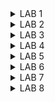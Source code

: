 <details>
<summary> LAB 1 </summary>
<br>
1) Compile a C program of sum from 1 to n natural numbers using gcc compiler.

Step 1: Create a C file named sum1ton.c using leafpad editor.

Step 2: write a C program for sum from 1 to n natural numbers and save it,here n is taken as 50 for refernce.

Step 3 : Use gcc compiler to compile the program & run it using ./a.out to observe the output.



![Screenshot from 2024-07-29 15-55-14](https://github.com/user-attachments/assets/e9f02238-8f67-4404-9439-6dee57d8dd8d)

2) Compile the same program using riscv compiler.

Step 1: Open the code & run it using -O1.





![Screenshot from 2024-07-29 15-57-26](https://github.com/user-attachments/assets/43088f0d-8e73-44f4-804e-cc1fce029871)

Step 2: Check for number of instructions in main function. 





![Screenshot from 2024-07-29 15-58-56](https://github.com/user-attachments/assets/8a0f37cf-a5f8-4ed5-b92b-79bd26a462a6)

we will calculate the number of instructions by subtracting the address of first instruction of main section from address of the first instruction of the next section and divide the result by 4 since each instruction requires 4 memory locations.

No. of instructions = (101bc - 10184)/4 = 56/4 = 14 instructions

Step 3: Now compile using -Ofast: 



![Screenshot from 2024-07-29 16-00-02](https://github.com/user-attachments/assets/9ff0b1f4-c069-4f49-8f50-4c2e24787675)

No. of instructions = (100dc - 100b0)/4 = 44/4 = 11 instructions
</details>
<details>
<summary> LAB 2 </summary>
<br>
1) Verify the instructions in riscv compiler for sum1ton.c code

Step 1: Verify the output of the C program first using gcc compiler and then using spike simulator for riscv. Output must be same in both cases.



![Screenshot from 2024-07-29 16-02-01](https://github.com/user-attachments/assets/06f58533-db44-489e-83e1-b8c714b1239f)

Step 2: Open the spike debugger and run the program counter until the first address of the main function.




![Screenshot from 2024-07-29 16-02-46](https://github.com/user-attachments/assets/7834c3e5-5209-4c80-9cac-2df001322aba)

Step 3: Read the initial contents of the register a0 and then press enter to run the instruction.

Step 4: Verify that the instruction is executed properly.

Step 5: Now read the initial contents of sp register & run the next instruction.


![Screenshot from 2024-07-29 16-03-36](https://github.com/user-attachments/assets/1b817b39-cf70-4ad6-bea8-4cd8b4048ad0)

Step 6: Using calculator ensure that the difference between initial and final contents of the sp register should be as per the intruction set.


![Screenshot from 2024-07-29 16-04-19](https://github.com/user-attachments/assets/234d4c04-54ea-4753-992c-ba4cc6be670f)

</details>

<details>
<summary> LAB 3 </summary>
<br>
1) RISC-V Instruction type of Given Instructions


| Instruction     | Type | 32-bit Instruction        | Hexadecimal    |
|-----------------|------|---------------------------|----------------|
| ADD r5, r6, r7  | R    | 0000000 00111 00110 000 00101 0110011 | 0x00B30333  |
| SUB r7, r5, r6  | R    | 0100000 00110 00101 000 00111 0110011 | 0x40A282B3  |
| AND r6, r5, r7  | R    | 0000000 00111 00101 111 00110 0110011 | 0x00F2F2B3  |
| OR r8, r6, r5   | R    | 0000000 00101 00110 110 01000 0110011 | 0x00B301B3  |
| XOR r8, r5, r4  | R    | 0000000 00100 00101 100 01000 0110011 | 0x00A281B3  |
| SLT r10, r2, r4 | R    | 0000000 00100 00010 010 01010 0110011 | 0x004102A3  |
| ADDI r12, r3, 5 | I    | 000000000101 00011 000 01100 0010011  | 0x00518313  |
| SW r3, r1, 4    | S    | 0000000 00011 00001 010 00001 0100011 | 0x00312023  |
| SRL r16, r11, r2| R    | 0000000 00010 01011 101 10000 0110011 | 0x0025C833  |
| BNE r0, r1, 20  | B    | 0000000 00001 00000 001 0000 1100011  | 0x00100263  |
| BEQ r0, r0, 15  | B    | 0000000 00000 00000 000 0000 1100011  | 0x00000063  |
| LW r13, r11, 2  | I    | 000000000010 01011 010 01101 0000011  | 0x0025A293  |
| SLL r15, r11, r2| R    | 0000000 00010 01011 001 01111 0110011 | 0x0025A933  |



2) 32 Bit Pattern and Hardcoded Instructions


| Operation           | Standard RISC-V ISA | Standard RISC-V ISA (Binary)               | Hardcoded ISA     | Hardcoded ISA (Binary)                  |
|---------------------|---------------------|--------------------------------------------|-------------------|-----------------------------------------|
| ADD R6, R2, R1      | 32'h00110333        | 000000000001 00010 000 00110 0110011       | 32'h02208300      | 000000100010 00000 100 00000 01100000  |
| SUB R7, R1, R2      | 32'h402083b3        | 010000000010 00000 000 00111 0110011       | 32'h02209380      | 000000100010 01000 100 10000 01100000  |
| AND R8, R1, R3      | 32'h0030f433        | 000000000011 00000 111 01000 0110011       | 32'h0230a400      | 000000100011 01000 101 00100 01100000  |
| OR R9, R2, R5       | 32'h005164b3        | 000000000101 00010 110 01001 0110011       | 32'h02513480      | 000000100101 00010 110 10100 01100000  |
| XOR R10, R1, R4     | 32'h0040c533        | 000000000100 00000 100 01010 0110011       | 32'h0240c500      | 000000100100 00000 100 11000 01100000  |
| SLT R1, R2, R4      | 32'h0045a0b3        | 000000000100 00010 010 00001 0110011       | 32'h02415580      | 000000100100 00010 101 01010 01100000  |
| ADDI R12, R4, 5     | 32'h004120b3        | 000000000101 00010 010 01100 0010011       | 32'h00520600      | 000000100100 00010 010 00010 01100000  |
| BEQ R0, R0, 15      | 32'h00000f63        | 000000000000 00000 000 00000 1100011       | 32'h00f00002      | 000000000000 00000 000 00000 11000000  |
| SW R3, R1, 2        | 32'h0030a123        | 000000000011 00000 010 00001 0100011       | 32'h00209181      | 000000100010 00000 010 00001 01100000  |
| LW R13, R1, 2       | 32'h0020a683        | 000000000010 00000 010 01101 0000011       | 32'h00208681      | 000000100010 00000 010 01100 01100000  |
| SRL R16, R14, R2    | 32'h0030a123        | 000000000011 00000 010 00001 0100011       | 32'h00271803      | 000000100010 00000 011 00110 01100000  |
| SLL R15, R1, R2     | 32'h002097b3        | 000000000010 00000 111 01111 0110011       | 32'h00208783      | 000000100010 00000 111 01111 01100000  |



Task 2
Instruction 1: ADD R6, R2, R1


![ADDR6](https://github.com/user-attachments/assets/9523b401-5a26-4277-92f4-c0dfd0c76d5c)



Instruction 2: SUB R7, R1, R2




![subr7](https://github.com/user-attachments/assets/5281c4c1-016a-4eb9-8e1b-20754b717716)



Instruction 3: AND R8, R1, R3






![andr6](https://github.com/user-attachments/assets/9aab96ba-9846-43df-8388-4fd22c2462db)



Instruction 4: OR R9, R2, R5




![ORR8](https://github.com/user-attachments/assets/798acce4-fedc-4fb7-bab5-ff0c7c1839bb)




Instruction 5: XOR R10, R1, R4




![XORR8](https://github.com/user-attachments/assets/8362e3bc-2fbb-48e2-97e2-c6b94fbd1cb5)




Instruction 6: SLT R1, R2, R4





![SLTR8](https://github.com/user-attachments/assets/93ce019f-1e7c-49b6-a093-b14bd9f850b2)


Instruction 7: ADDI R12, R4, 5




![ADDIR12](https://github.com/user-attachments/assets/e8663a74-9148-4372-ad5e-15e730d87b90)



Instruction 8: BEQ R0, R0, 15





![BEQR0](https://github.com/user-attachments/assets/eefb842b-c00c-4227-9bd3-196c350cb496)

</details>

<details>
<summary> LAB 4 </summary>
<br>
Task: Compile a C application with GCC and RISC-V GCC


Application : Sequence Detector
Sequence detectors are essential components in digital systems and have a wide range of applications. They are used to detect and identify specific patterns or sequences in binary data streams. 


Step 1: C Program
```c
#include <stdio.h>
#include <stdlib.h>
#include <string.h>

// Function to detect a sequence in a bit stream
void detectSequence(const char *stream, const char *sequence) {
    int streamLength = strlen(stream);
    int sequenceLength = strlen(sequence);
    
    // Iterate through the bit stream
    for (int i = 0; i <= streamLength - sequenceLength; i++) {
        // Check if the current substring matches the sequence
        if (strncmp(&stream[i], sequence, sequenceLength) == 0) {
            printf("Sequence '%s' detected at position %d.\n", sequence, i);
        }
    }
}

int main() {
    char stream[1024];
    char sequence[1024];
    
    // Read the bit stream
    printf("Enter the bit stream: ");
    scanf("%s", stream);

    // Read the sequence to detect
    printf("Enter the sequence to detect: ");
    scanf("%s", sequence);

    // Ensure the input strings are valid
    if (strspn(stream, "01") != strlen(stream) || strspn(sequence, "01") != strlen(sequence)) {
        printf("Error: Bit stream and sequence must contain only '0' and '1'.\n");
        return 1;
    }

    // Detect the sequence in the bit stream
    detectSequence(stream, sequence);

    return 0;
}

 
```



Step 2: Compile the program using gcc compiler
![Screenshot from 2024-08-14 21-45-38](https://github.com/user-attachments/assets/96ec5c83-7f5f-4b8a-b646-08fa459d1e3b)


Step 3: Compile the program using risc-v compiler
![Screenshot from 2024-08-14 21-55-15](https://github.com/user-attachments/assets/d960d898-fe74-4106-a009-47f7f183a477)
Observation: Output matches for both gcc and risc-v compiler.

</details>

<details>
<summary> LAB 5 </summary>
<br>

## Objective
To perform the lab sessions of Day 3, 4 and 5 from RISC-V based MYTH Workshop.
To gradually Implement a risc-v processor, 9-bit output which shows the gradual addition of 1 to 9 using TL- Verilog.
    
## TL Verilog ## 
    
Transaction Level Verilog is a higher-level abstraction of Verilog that allows designers to write hardware descriptions with fewer lines of code. It's used to define hardware designs at a more abstract level than traditional Verilog, making the design and simulation process more efficient.

## Makerchip ##
The Makerchip platform is an online integrated development environment (IDE) designed for developing, simulating, and verifying digital hardware designs, particularly in the context of RISC-V processors and open-source hardware. Makerchip supports the emerging Transaction-Level Verilog standard. Transaction-Level Verilog, or TL-Verilog, represents a huge step forward, by eliminating the need for the legacy language features of Verilog and by introducing simpler syntax. At the same time, TL-Verilog adds powerful constructs for pipelines and transactions.

# [Combinational Circuit Implementation:](url)
1) NOT GATE/ Inverter
   Inverter Inverts the Input and gives Output
   Writing and implementing NOT Gate Combinational Circuit using TL Verilog we get the following output

   

![NOTGATE](https://github.com/user-attachments/assets/4b542d36-ba68-4ade-ac31-cc0bf3ba684c)

2) XNOR GATE



![XNOR](https://github.com/user-attachments/assets/2465a5a7-ca52-4c8a-a0cd-6f0716bcd068)

## MUX 2:1 




![mux1](https://github.com/user-attachments/assets/7440bfa0-e171-4831-a04f-e192d02b85f6)

# 2:1 MUX Using Vectors



![mux2](https://github.com/user-attachments/assets/5af2bea3-368a-4e85-bd52-3a5e08caef99)

# [Combinational Calculator](url)

The combinational calculator is implemented using a 4*1 MUX.The calculator is implemented to perform basic operations like addition, subtraction, multiplication & division.
TL code & waveform for the combinational calculator:



![calc](https://github.com/user-attachments/assets/daf53384-55f1-4bc6-a921-eb18e1ca6a78)

#  [Sequential Circuit in TL Verilog](url)
## Sequential Calculator

This gives us the following waveforms and block diagram:- 



![seqcalc](https://github.com/user-attachments/assets/6cf524f4-9b77-4f39-8ca4-743650e6ca13)

# [Pipelined Logic](url)
## The below output describes for pipelined validity in the screenshot attached below




![pipelinevalidity](https://github.com/user-attachments/assets/7d9346a4-b560-4a43-9d06-1339b9f4c726)

Validity is another feature in TL verilog which is asserted if a particular transactions in a pipeline is valid or true. A new scope, called “when” scope is introduced for this and it is denoted as ?$valid. This new scope has many advantages - easier design, cleaner debug, better error checking and automated clock gating. Validity provides :

    Better error checking
    Automated Clock gating


# 2 Cycle Calculator
The attached snapshot of the pipeline sequential calcuator is included. The first pipeline stage consists of the input followed by arithimetic operation in the second pipeline stage and finally the ouput is included 2 cycles ahead in the third pipeline stage.


![2cyclecounter](https://github.com/user-attachments/assets/4750e45e-806f-4653-b0cc-91752405e4ce)

# Total Distance Calculator
The output for the above code is as follows:- 





![totaldist](https://github.com/user-attachments/assets/cf9bbc27-dc13-45e8-9265-4e28f2b6a225)

# [NEXT LAB](url)

## Instruction Fetch

In the fetch stage, the CPU will fetch the next instruction to be executed from the instruction memory.
The address from where the instruction will be fetched is provided by the program counter(PC).
If the reset signal is high, then the program counter will be reset to value 0, otherwise when the program counter will increment by 4 since the address of each instruction is 32 bits wide. The PC value will be fed as an input to the instruction memory to fetch the instruction from that particular address location.
Below is the screenshot where we can observe the implementation of the Fetch logic in MakerChip platform.



![fetch](https://github.com/user-attachments/assets/e3f7ff17-bf84-4fe3-b170-4095b004344b)

## Instruction Decode

In decode stage, we try to get the various infomation about an instruction from the fetch stage instruction read output. The information what we try to decode is which instruction set it belongs to, what is the immediate value if it is present, the register values etc.

Below code shows the implementation of decode stage in the MakerChip platform, 



![decode](https://github.com/user-attachments/assets/32a1aa91-d487-45d7-89a7-0b3c17d340aa)

## Register Read and Write
Inputs:
    Read_Enable - Enable signal to perform read operation
    Read_Address1 - Address1 from where data has to be read
    Read_Address2 - Address2 from where data has to be read
    Write_Enable - Enable signal to perform write operation
    Write_Address - Address where data has to be written
    Write_Data - Data to be written at Write_Address
Outputs:
    Read_Data1 - Data from Read_Address1
    Read_Data2 - Data from Read_Address2




![regreadwrite](https://github.com/user-attachments/assets/bea02c63-c1c1-4dc3-88bc-f0adfb6aaa41)


## [Next LAB](url)

# Risc-V processor core using TL-Verilog

TL-Verilog (Transaction-Level Verilog) is an extension of traditional Verilog that focuses on improving the abstraction and productivity in hardware design, especially for complex digital systems. It was developed to address some of the limitations of traditional RTL (Register-Transfer Level) design by introducing higher-level constructs and simplifying the design process.



![riscvimg](https://github.com/user-attachments/assets/8f073bd4-46dd-4d45-a620-dfdb572423da)


\m4_TLV_version 1d: tl-x.org
\SV
   // Template code can be found in: https://github.com/stevehoover/RISC-V_MYTH_Workshop
   
   m4_include_lib(['https://raw.githubusercontent.com/BalaDhinesh/RISC-V_MYTH_Workshop/master/tlv_lib/risc-v_shell_lib.tlv'])

\SV
   m4_makerchip_module   // (Expanded in Nav-TLV pane.)
\TLV

   // /====================\
   // | Sum 1 to 9 Program |
   // \====================/
   //
   // Add 1,2,3,...,9 (in that order).
   //
   // Regs:
   //  r10 (a0): In: 0, Out: final sum
   //  r12 (a2): 10
   //  r13 (a3): 1..10
   //  r14 (a4): Sum
   // 
   // External to function:
   m4_asm(ADD, r10, r0, r0)             // Initialize r10 (a0) to 0.
   // Function:
   m4_asm(ADD, r14, r10, r0)            // Initialize sum register a4 with 0x0
   m4_asm(ADDI, r12, r10, 1010)         // Store count of 10 in register a2.
   m4_asm(ADD, r13, r10, r0)            // Initialize intermediate sum register a3 with 0
   // Loop:
   m4_asm(ADD, r14, r13, r14)           // Incremental addition
   m4_asm(ADDI, r13, r13, 1)            // Increment intermediate register by 1
   m4_asm(BLT, r13, r12, 1111111111000) // If a3 is less than a2, branch to label named <loop>
   m4_asm(ADD, r10, r14, r0)            // Store final result to register a0 so that it can be read by main program
   m4_asm(SW, r0, r10, 10000)           // Store r10 result in dmem
   m4_asm(LW, r17, r0, 10000)           // Load contents of dmem to r17
   m4_asm(JAL, r7, 00000000000000000000) // Done. Jump to itself (infinite loop). (Up to 20-bit signed immediate plus implicit 0 bit (unlike JALR) provides byte address; last immediate bit should also be 0)
   m4_define_hier(['M4_IMEM'], M4_NUM_INSTRS)

   |cpu
      @0
         $reset = *reset;
         $clk_har = *clk;
         
         //PC fetch - branch, jumps and loads introduce 2 cycle bubbles in this pipeline
         $pc[31:0] = >>1$reset ? '0 : (>>3$valid_taken_br ? >>3$br_tgt_pc :
                                       >>3$valid_load     ? >>3$inc_pc[31:0] :
                                       >>3$jal_valid      ? >>3$br_tgt_pc :
                                       >>3$jalr_valid     ? >>3$jalr_tgt_pc :
                                                     (>>1$inc_pc[31:0]));
         // Access instruction memory using PC
         $imem_rd_en = ~ $reset;
         $imem_rd_addr[M4_IMEM_INDEX_CNT-1:0] = $pc[M4_IMEM_INDEX_CNT+1:2];
         
         
      @1
         //Getting instruction from IMem
         $instr[31:0] = $imem_rd_data[31:0];
         
         //Increment PC
         $inc_pc[31:0] = $pc[31:0] + 32'h4;
         
         //Decoding I,R,S,U,B,J type of instructions based on opcode [6:0]
         //Only [6:2] is used here because this implementation is for RV64I which does not use [1:0]
         $is_i_instr = $instr[6:2] ==? 5'b0000x ||
                       $instr[6:2] ==? 5'b001x0 ||
                       $instr[6:2] == 5'b11001;
         
         $is_r_instr = $instr[6:2] == 5'b01011 ||
                       $instr[6:2] ==? 5'b011x0 ||
                       $instr[6:2] == 5'b10100;
         
         $is_s_instr = $instr[6:2] ==? 5'b0100x;
         
         $is_u_instr = $instr[6:2] ==? 5'b0x101;
         
         $is_b_instr = $instr[6:2] == 5'b11000;
         
         $is_j_instr = $instr[6:2] == 5'b11011;
         
         //Immediate value decode
         $imm[31:0] = $is_i_instr ? { {21{$instr[31]}} , $instr[30:20]} :
                      $is_s_instr ? { {21{$instr[31]}} , $instr[30:25] , $instr[11:8] , $instr[7]} :
                      $is_b_instr ? { {20{$instr[31]}} , $instr[7] , $instr[30:25] , $instr[11:8] , 1'b0} :
                      $is_u_instr ? { $instr[31] , $instr[30:12] , { 12{1'b0}} } :
                      $is_j_instr ? { {12{$instr[31]}} , $instr[19:12] , $instr[20] , $instr[30:21] , 1'b0} :
                      >>1$imm[31:0];
         
         //Generate valid signals for each instruction fields
         $rs1_or_funct3_valid    = $is_r_instr || $is_i_instr || $is_s_instr || $is_b_instr;
         $rs2_valid              = $is_r_instr || $is_s_instr || $is_b_instr;
         $rd_valid               = $is_r_instr || $is_i_instr || $is_u_instr || $is_j_instr;
         $funct7_valid           = $is_r_instr;
         
         //Decode other fields of instruction - source and destination registers, funct, opcode
         ?$rs1_or_funct3_valid
            $rs1[4:0]    = $instr[19:15];
            $funct3[2:0] = $instr[14:12];
         
         ?$rs2_valid
            $rs2[4:0]    = $instr[24:20];
         
         ?$rd_valid
            $rd[4:0]     = $instr[11:7];
         
         ?$funct7_valid
            $funct7[6:0] = $instr[31:25];
         
         $opcode[6:0] = $instr[6:0];
         
         //Decode instruction in subset of base instruction set based on RISC-V 32I
         $dec_bits[10:0] = {$funct7[5],$funct3,$opcode};
         
         //Branch instructions
         $is_beq   = $dec_bits ==? 11'bx_000_1100011;
         $is_bne   = $dec_bits ==? 11'bx_001_1100011;
         $is_blt   = $dec_bits ==? 11'bx_100_1100011;
         $is_bge   = $dec_bits ==? 11'bx_101_1100011;
         $is_bltu  = $dec_bits ==? 11'bx_110_1100011;
         $is_bgeu  = $dec_bits ==? 11'bx_111_1100011;
         
         //Jump instructions
         $is_auipc = $dec_bits ==? 11'bx_xxx_0010111;
         $is_jal   = $dec_bits ==? 11'bx_xxx_1101111;
         $is_jalr  = $dec_bits ==? 11'bx_000_1100111;
         
         //Arithmetic instructions
         $is_addi  = $dec_bits ==? 11'bx_000_0010011;
         $is_add   = $dec_bits ==  11'b0_000_0110011;
         $is_lui   = $dec_bits ==? 11'bx_xxx_0110111;
         $is_slti  = $dec_bits ==? 11'bx_010_0010011;
         $is_sltiu = $dec_bits ==? 11'bx_011_0010011;
         $is_xori  = $dec_bits ==? 11'bx_100_0010011;
         $is_ori   = $dec_bits ==? 11'bx_110_0010011;
         $is_andi  = $dec_bits ==? 11'bx_111_0010011;
         $is_slli  = $dec_bits ==? 11'b0_001_0010011;
         $is_srli  = $dec_bits ==? 11'b0_101_0010011;
         $is_srai  = $dec_bits ==? 11'b1_101_0010011;
         $is_sub   = $dec_bits ==? 11'b1_000_0110011;
         $is_sll   = $dec_bits ==? 11'b0_001_0110011;
         $is_slt   = $dec_bits ==? 11'b0_010_0110011;
         $is_sltu  = $dec_bits ==? 11'b0_011_0110011;
         $is_xor   = $dec_bits ==? 11'b0_100_0110011;
         $is_srl   = $dec_bits ==? 11'b0_101_0110011;
         $is_sra   = $dec_bits ==? 11'b1_101_0110011;
         $is_or    = $dec_bits ==? 11'b0_110_0110011;
         $is_and   = $dec_bits ==? 11'b0_111_0110011;
         
         //Store instructions
         $is_sb    = $dec_bits ==? 11'bx_000_0100011;
         $is_sh    = $dec_bits ==? 11'bx_001_0100011;
         $is_sw    = $dec_bits ==? 11'bx_010_0100011;
         
         //Load instructions - support only 4 byte load
         $is_load  = $dec_bits ==? 11'bx_xxx_0000011;
         
         $is_jump = $is_jal || $is_jalr;
         
      @2
         //Get Source register values from reg file
         $rf_rd_en1 = $rs1_or_funct3_valid;
         $rf_rd_en2 = $rs2_valid;
         
         $rf_rd_index1[4:0] = $rs1[4:0];
         $rf_rd_index2[4:0] = $rs2[4:0];
         
         //Register file bypass logic - data forwarding from ALU to resolve RAW dependence
         $src1_value[31:0] = $rs1_bypass ? >>1$result[31:0] : $rf_rd_data1[31:0];
         $src2_value[31:0] = $rs2_bypass ? >>1$result[31:0] : $rf_rd_data2[31:0];
         
         //Branch target PC computation for branches and JAL
         $br_tgt_pc[31:0] = $imm[31:0] + $pc[31:0];
         
         //RAW dependence check for ALU data forwarding
         //If previous instruction was writing to reg file, and current instruction is reading from same register
         $rs1_bypass = >>1$rf_wr_en && (>>1$rd == $rs1);
         $rs2_bypass = >>1$rf_wr_en && (>>1$rd == $rs2);
         
      @3
         //ALU
         $result[31:0] = $is_addi  ? $src1_value +  $imm :
                         $is_add   ? $src1_value +  $src2_value :
                         $is_andi  ? $src1_value &  $imm :
                         $is_ori   ? $src1_value |  $imm :
                         $is_xori  ? $src1_value ^  $imm :
                         $is_slli  ? $src1_value << $imm[5:0]:
                         $is_srli  ? $src1_value >> $imm[5:0]:
                         $is_and   ? $src1_value &  $src2_value:
                         $is_or    ? $src1_value |  $src2_value:
                         $is_xor   ? $src1_value ^  $src2_value:
                         $is_sub   ? $src1_value -  $src2_value:
                         $is_sll   ? $src1_value << $src2_value:
                         $is_srl   ? $src1_value >> $src2_value:
                         $is_sltu  ? $sltu_rslt[31:0]:
                         $is_sltiu ? $sltiu_rslt[31:0]:
                         $is_lui   ? {$imm[31:12], 12'b0}:
                         $is_auipc ? $pc + $imm:
                         $is_jal   ? $pc + 4:
                         $is_jalr  ? $pc + 4:
                         $is_srai  ? ({ {32{$src1_value[31]}} , $src1_value} >> $imm[4:0]) :
                         $is_slt   ? (($src1_value[31] == $src2_value[31]) ? $sltu_rslt : {31'b0, $src1_value[31]}):
                         $is_slti  ? (($src1_value[31] == $imm[31]) ? $sltiu_rslt : {31'b0, $src1_value[31]}) :
                         $is_sra   ? ({ {32{$src1_value[31]}}, $src1_value} >> $src2_value[4:0]) :
                         $is_load  ? $src1_value +  $imm :
                         $is_s_instr ? $src1_value + $imm :
                                    32'bx;
         
         $sltu_rslt[31:0]  = $src1_value <  $src2_value;
         $sltiu_rslt[31:0] = $src1_value <  $imm;
         
         //Jump instruction target PC computation
         $jalr_tgt_pc[31:0] = $imm[31:0] + $src1_value[31:0]; 
         
         //Branch resolution
         $taken_br = $is_beq ? ($src1_value == $src2_value) :
                     $is_bne ? ($src1_value != $src2_value) :
                     $is_blt ? (($src1_value < $src2_value) ^ ($src1_value[31] != $src2_value[31])) :
                     $is_bge ? (($src1_value >= $src2_value) ^ ($src1_value[31] != $src2_value[31])) :
                     $is_bltu ? ($src1_value < $src2_value) :
                     $is_bgeu ? ($src1_value >= $src2_value) :
                     1'b0;
         
         //Current instruction is valid if one of the previous 2 instructions were not (taken_branch or load or jump)
         $valid = ~(>>1$valid_taken_br || >>2$valid_taken_br || >>1$is_load || >>2$is_load || >>2$jump_valid || >>1$jump_valid);
         
         //Current instruction is valid & is a taken branch
         $valid_taken_br = $valid && $taken_br;
         
         //Current instruction is valid & is a load
         $valid_load = $valid && $is_load;
         
         //Current instruction is valid & is jump
         $jump_valid = $valid && $is_jump;
         $jal_valid  = $valid && $is_jal;
         $jalr_valid = $valid && $is_jalr;
         
         //Destination register update - ALU result or load result depending on instruction
         $rf_wr_en = (($rd != '0) && $rd_valid && $valid) || >>2$valid_load;
         $rf_wr_index[4:0] = $valid ? $rd[4:0] : >>2$rd[4:0];
         $rf_wr_data[31:0] = $valid ? $result[31:0] : >>2$ld_data[31:0];
         
      @4
         //Data memory access for load, store
         $dmem_addr[3:0]     =  $result[5:2];
         $dmem_wr_en         =  $valid && $is_s_instr;
         $dmem_wr_data[31:0] =  $src2_value[31:0];
         $dmem_rd_en         =  $valid_load;
         
      
         //Write back data read from load instruction to register
         $ld_data[31:0]      =  $dmem_rd_data[31:0];
         
      
      

      // Note: Because of the magic we are using for visualisation, if visualisation is enabled below,
      //       be sure to avoid having unassigned signals (which you might be using for random inputs)
      //       other than those specifically expected in the labs. You'll get strange errors for these.

   
   // Assert these to end simulation (before Makerchip cycle limit).
   //Checks if sum of numbers from 1 to 9 is obtained in reg[17] and runs 10 cycles extra after this is met
   *passed = |cpu/xreg[17]>>10$value == (1+2+3+4+5+6+7+8+9);
   //Run for 200 cycles without any checks
   //*passed = *cyc_cnt > 200;
   *failed = 1'b0;
   
   // Macro instantiations for:
   //  o instruction memory
   //  o register file
   //  o data memory
   //  o CPU visualization
   |cpu
      m4+imem(@1)    // Args: (read stage)
      m4+rf(@2, @3)  // Args: (read stage, write stage) - if equal, no register bypass is required
      m4+dmem(@4)    // Args: (read/write stage)
   
   m4+cpu_viz(@4)    // For visualisation, argument should be at least equal to the last stage of CPU logic
                       // @4 would work for all labs
\SV
   endmodule


# Simulation Passed




![Screenshot from 2024-08-21 17-07-47](https://github.com/user-attachments/assets/93420c40-0bab-4a50-a11d-144b39adb4fc)

# Diagram




![Screenshot from 2024-08-21 17-05-03](https://github.com/user-attachments/assets/697de0ec-142d-4605-9e1a-8992c81a8908)


# Waveform




![Screenshot from 2024-08-21 17-07-28](https://github.com/user-attachments/assets/d73b5f30-e41c-488b-9f56-5b2f5834bafa)

# Viz



![Screenshot from 2024-08-21 17-05-45](https://github.com/user-attachments/assets/33306cb3-24d0-417e-ad89-546e7589ebe7)

# The waveform for the /xreg[14] where the sum of this program is store:




![image](https://github.com/user-attachments/assets/358d9017-ae35-4147-a47f-cb77b8cedb29)


Use Cases:
Processor Design, TL-Verilog is particularly useful in designing complex processors, where pipelining and transaction-level abstraction can significantly reduce development time. Digital Signal Processing (DSP): It can also be used in DSP applications where performance and efficiency are crucial. System-on-Chip (SoC) Design: TL-Verilog's ability to handle complex and large-scale designs makes it suitable for SoC design.
</details>



<details>
<summary> LAB 6 </summary>
<br>


## To convert the TLV to verilog using Sandpiper and then use GTKWave pre-synthesis simulation to verify the design.

# Aim

To compare the pre-synthesis simulation outputs of a RISC-V processor using the Icarus Verilog, GTKWave, and Makerchip tools.

# Step-by-Step Procedure:

**Step 1**: Install the Required Packages:

Run the following command to install the necessary packages:

~~~
sudo apt install make python python3 python3-pip git iverilog gtkwave
sudo apt-get install python3-venv
pip3 install pyyaml click sandpiper-saas
python3 -m venv .venv
source ~/.venv/bin/activate
sudo apt install make python python3 python3-pip git iverilog gtkwave docker.io
sudo chmod 666 /var/run/docker.sock
~~~

**Step 2**: Now clone the given repository in the home directory :

~~~
cd ~
git clone https://github.com/manili/VSDBabySoC.git
~~~



![WhatsApp Image 2024-08-26 at 18 31 47](https://github.com/user-attachments/assets/6349da74-1ccd-4141-934e-b195acb598cc)

**Step 3**: Replace the .tlv file in the VSDBabySoC/src/module folder with our RISC-V .tlv file which we want to convert into verilog.

**Step 4**: Change the working directory to VSDBabySoC.

~~~
cd VSDBabySoC
~~~

**Step 5**: Translate TL-Verilog to Verilog:

Use the Sandpiper-SaaS compiler to convert the TL-Verilog description of the RISC-V processor into Verilog:

~~~
sandpiper-saas -i ./src/module/*.tlv -o rvmyth.v --bestsv --noline -p verilog --outdir ./src/module/
~~~

This command will generate a Verilog file named rvmyth.v in the specified output directory.




![WhatsApp Image 2024-08-26 at 18 31 47(1)](https://github.com/user-attachments/assets/a5484221-29f9-40a4-a1b1-38aabc4e8699)

**Step 6**: Create the Pre-Synthesis Simulation File:

Run the following command to create the pre_synth_sim.vcd file required for simulation:
~~~
make pre_synth_sim
~~~




![WhatsApp Image 2024-08-26 at 18 31 47(2)](https://github.com/user-attachments/assets/2006cfcf-17aa-4188-be1d-c6dc7be86f73)



This step prepares the simulation environment and generates the necessary .vcd file for visualization.

**Step 7**: Compile and Simulate the RISC-V Design:

Compile and run the simulation using Icarus Verilog with the following command:

~~~
iverilog -o output/pre_synth_sim.out -DPRE_SYNTH_SIM src/module/testbench.v -I src/include -I src/module
~~~

**Step 8**: The result of the simulation (i.e. pre_synth_sim.vcd) will be stored in the output/pre_synth_sim directory. Therefore change the working directory to output.

~~~
cd output
./pre_synth_sim.out
~~~



![WhatsApp Image 2024-08-26 at 18 31 47(3)](https://github.com/user-attachments/assets/328b9b19-ef32-416e-a224-a9a516d4549a)

**Step 9**: Open the .vcd File in GTKWave:

Use GTKWave to view the waveform of the simulation results:

~~~
gtkwave pre_synth_sim.vcd
~~~
GTKWave will launch, displaying the waveform generated from the pre-synthesis simulation, allowing you to analyze the processor's behavior.


![WhatsApp Image 2024-08-26 at 18 31 48](https://github.com/user-attachments/assets/8b1a33d0-0722-40fe-82f2-d8c940885492)

## GTKWave Output Waveform



![WhatsApp Image 2024-08-26 at 18 31 31](https://github.com/user-attachments/assets/9d0944a5-5e51-4cd5-b4df-d8426eccd3c7)

## Comparison of Output Waveforms

![image](https://github.com/user-attachments/assets/b656bd3d-fc82-4d50-9f19-46dddff21262)

## Conclusion

The waveform outputs from GTKWave and Makerchip matched perfectly, validating the RISC-V processor design's accuracy and consistency. This alignment confirms that the design of RISC-V core processor is robust.
</details>
<details>
<summary> LAB 7 </summary>

## Integration of Peripherals for Converting Digital Output to Analog Output using DAC and PLL

**Aim: Analyzing RISC-V Pre-Synthesis Analog Simulation outputs using Iverilog GTKwave**

Install Yosys

Yosys is a framework for RTL synthesis. Follow these steps to install it:

    Clone the Yosys Repository

    git clone https://github.com/YosysHQ/yosys.git
    cd yosys

Ensure make is Installed

sudo apt install make

Install Required Dependencies

sudo apt-get install build-essential clang bison flex \
    libreadline-dev gawk tcl-dev libffi-dev git \
    graphviz xdot pkg-config python3 libboost-system-dev \
    libboost-python-dev libboost-filesystem-dev zlib1g-dev

Compile Yosys

make config-gcc
make
sudo make install

Verify Yosys Installation

yosys








![Screenshot from 2024-09-02 15-04-52](https://github.com/user-attachments/assets/8ab69eb1-eca9-497a-a9e9-d50140a32fd9)
















Install IVerilog

IVerilog is a Verilog simulation and synthesis tool. Follow these steps to install it:

    Install IVerilog

    sudo apt-get install iverilog

Verify IVerilog Installation

iverilog -v



![Screenshot from 2024-09-02 15-02-46](https://github.com/user-attachments/assets/506fb726-cc2c-4201-ab61-68c5a711f474)







Install GTKWave

GTKWave is a waveform viewer used for debugging digital circuits. Follow these steps to install it:

    Update and Install GTKWave

    sudo apt update
    sudo apt install gtkwave

Verify GTKWave Installation

gtkwave



![Screenshot from 2024-09-02 15-01-13](https://github.com/user-attachments/assets/8aca125f-2105-4122-bfdc-ff683749b794)




-)Phase-Locked Loop (PLL)
The crystal oscillator on the board generates a clock with a frequency range of 12 to 20 MHz. Since the processor operates at a frequency near 100 MHz, an IP or peripheral is required to boost this low-frequency clock to a higher frequency. The PLL fulfills this role by taking the crystal oscillator clock as input and providing a high-frequency clock output to our RISC-V core. This clock is named `CPU_clk_har_a0`.

A Phase-Locked Loop (PLL) is an electronic circuit that synchronizes an output signal's phase and frequency with a reference signal. It typically consists of three main components:

    Phase Detector: Compares the phase of the reference signal with the output signal and generates an error signal based on the difference.

    Loop Filter: Processes the error signal to smooth it out, reducing noise and improving stability.

    Voltage-Controlled Oscillator (VCO): Adjusts its output frequency based on the filtered error signal to minimize the phase difference.

The PLL is widely used in applications such as clock generation, frequency synthesis, and data recovery in communication systems.


-)Digital to Analog Converter (DAC)
While the processor operates with digital inputs, signals are transmitted and received in analog form. To convert the digital signals from our RISC-V core into analog signals, we utilize the DAC IP.



A Digital-to-Analog Converter (DAC) is an electronic device that converts digital signals (typically binary) into analog signals (such as voltage or current).

This conversion is crucial in systems where digital data needs to be interpreted by analog devices or for output to be perceived by humans, like in audio and video equipment.

DACs are commonly used in applications like audio playback, video display, and signal processing.

# Commands to Run the `rvmyth.v` File

```bash
iverilog -o ./pre_synth_sim.out -DPRE_SYNTH_SIM src/module/testbench.v -I src/include -I src/module/
```

```bash
./pre_synth_sim.out
```

```bash
gtkwave pre_synth_sim.vcd
```
## Execution Process
The above process was executed as follows:


![sub1](https://github.com/user-attachments/assets/f1018f80-e161-48f9-ae16-020d5431683c)

## Output
The output generated is shown below:



![sub](https://github.com/user-attachments/assets/4a791490-6041-4eca-bea5-90e798113124)



CLK is the output clk signal from the PLL module.

clk_har is the clock used by the RISC-V CPU for the operations.

reset is the reset signal for the RISC-V CPU.

REF is the input clk reference signal to the PLL module.

OUT is the DAC output signal.

The **ZOOMED** OUT image of the waveform is shown below:

![Screenshot from 2024-09-04 18-17-29](https://github.com/user-attachments/assets/78c4fd29-4f9c-4007-84c9-df5813892847)






</details>

<details>
<summary> LAB 8 </summary>
<br>

# **RTL design using Verilog with SKY130 Technology**

<details>
<summary> Day1 </summary>
<br>
	
## Day 1: Introduction to Verilog RTL Design and Synthesis

In digital circuit design, register-transfer level (RTL) is an abstraction that models a synchronous digital circuit by describing how data flows between hardware registers and how logic operations are applied to these signals. This RTL abstraction is used in HDL (Hardware Description Language) to create high-level models of a circuit, which can then be used to derive lower-level representations and, eventually, the actual hardware layout.

**Simulator:** A tool used to verify the design. In this workshop, we utilize the iverilog tool. Simulation involves generating models that replicate the behavior of the intended device (simulation models) and creating test models to validate the device (test benches). RTL Design: Consists of one or more Verilog files that implement the required design specifications and functionality for the circuit.

Test Bench: The configuration used to provide stimulus (test vectors) to the design in order to verify its functionality.
HOW SIMULATOR WORKS

Simulator looks for changes on input signals and based on that output is evaluated.



![Screenshot from 2024-10-20 13-36-14](https://github.com/user-attachments/assets/89bf52ea-60a3-4bc7-ac9b-891d3240d90a)

SIMULATION FLOW
Simulator continuously checks for changes in the input. If there is an input change, the output is evaluated; else the simulator will never evaluate the output.
![image](https://github.com/user-attachments/assets/0ab0df32-613b-4754-9fff-046a6aead12b)

# ENVIRONMENT SETUP
```
mkdir VLSI 
cd VLSI
git clone https://github.com/kunalg123/vsdflow.git
git clone https://github.com/kunalg123/sky130RTLDesignAndSynthesisWorkshop.git

```


![DAY1L1](https://github.com/user-attachments/assets/e200cabf-4d01-46ed-bd0a-0b38fd017f12)

Command to view the folder structure of the lab, and list the contents of the directory:

```
cd sky130RTLDesignAndSynthesisWorkshop
```


![DAY1L1a](https://github.com/user-attachments/assets/ce61d0ab-c247-4968-a99f-5cba8417d509)

There are a number of verilog designs and testbench files for simulation. Run the following commands to simulate the verilog code 'good_mux.v'. The first line will compile and check for syntax errors in both the design and testbench. An executable file 'a.out' is generated on successful compilation. On executing a.out, a vcd file is generated that captures changes in the input and output values. GTKWave is used to view the waveforms

```
iverilog good_mux.v tb_good_mux.v
./a.out
gtkwave tb_good_mux.vcd
```



![DAY1L2A](https://github.com/user-attachments/assets/97b0f252-c867-4cfe-88d7-dbd5e8702eff)

We can view the waveform of a simple 2:1 mux which selects the input based on the select line 

![Day1L2](https://github.com/user-attachments/assets/b2fde258-4fac-44e9-83fc-b4ad2e526d8f)

Access Module Files

To view the contents of the file run the following command

```
$ vim tb_good_mux.v -o good_mux.v
```



![DAY1L3](https://github.com/user-attachments/assets/4862b636-b2c4-44fe-b6dc-43ae741576d2)


Yosys

Synthesizer is a tool for converting the RTL to Netlist and here we are using the Yosys as the Synthesizer.

A synthesizer plays a key role in digital design by transforming RTL (Register Transfer Level) code into a gate-level netlist. This netlist provides a detailed description of the circuit, outlining the logical gates and their interconnections, and serves as the foundation for later stages like place and route. In this design flow, the synthesizer being used is Yosys, an open-source tool for Verilog HDL synthesis. Yosys applies several optimization techniques to generate an efficient gate-level implementation from the RTL code.
Block Diagram of Yosys setup :

![image](https://github.com/user-attachments/assets/d37c0e04-9513-4d06-8dfd-cbf3cff9e1dd)

Block Diagram of Systhesis Verification :
![image](https://github.com/user-attachments/assets/9512a77a-d63c-40de-a797-3d9e0f97a8be)

Logic Systhesis

RTL Design: The design is described using a behavioral representation in Hardware Description Language (HDL) based on the required specifications.

Synthesis: The RTL (Register Transfer Level) code is translated into a gate-level representation. This process converts the design into gates and interconnections, resulting in a file known as the netlist.
![image](https://github.com/user-attachments/assets/23109d24-c4e8-437f-9475-eb8e662b8f4f)

Liberty(.lib): Its a collection of logical modules. It includes basic logic gates like And, Or, Not, etc... and it contains different variants of the same gate ike 2input, 3input, 4input, slow, fast, medium gates etc. Fast cells are used if only high performance is needed. Slower cells is used to address hold time issues. IThe selection of faster cells in digital circuit design can increase area and power consumption while potentially leading to hold time violations. Conversely, excessive use of slower cells can result in suboptimal performance. The optimal cell selection for synthesis is guided by constraints that balance area, power, and timing requirements.


This will invoke/start the yosys

```
yosys
```



![day1l3a](https://github.com/user-attachments/assets/c939df26-3b52-4530-b28c-b1808d3c31ec)

Load the sky130 standard library.
```
read_liberty -lib ../lib/sky130_fd_sc_hd__tt_025C_1v80.lib      
```
Read the design files
```
read_verilog good_mux.v        
```
Synthesize the top level module
```
synth -top good_mux     
```



![day1l3b](https://github.com/user-attachments/assets/57ee5026-6357-486e-bb8c-32a2f2d591ee)

Map to the standard library
```
abc -liberty ../lib/sky130_fd_sc_hd__tt_025C_1v80.lib
```


![day1l3c](https://github.com/user-attachments/assets/3befd597-be42-47e7-ac76-47ace5864323)


![day1l3d](https://github.com/user-attachments/assets/faefd963-cf46-459f-9a92-476b805b090c)

In order to see graphical version of the logic it has realized type :
```
show
```


![day1l3e](https://github.com/user-attachments/assets/32b98648-3ab3-457d-bd56-d2ede27bba7f)

Now, To write the result netlist to a file use the write_veriog command. This will output the netlist to a file in the current directory.
```
write_verilog -noattr good_mux_netlist.v
!gvim good_mux_netlist.v
```



![day1l3ff](https://github.com/user-attachments/assets/432335a1-d909-4fcf-b991-c3db843bb2f7)

</details>

<details>
<summary> Day 2 </summary>
<br>



## **DAY 2 Timing libs, hierarchical vs flat synthesis and efficient flop coding styles**

navigate to the verilog_files directory then type these below commands
Command to open the libary file
```
$ vim ../lib/sky130_fd_sc_hd__tt_025C_1v80.lib
```
To shut off the background colors/ syntax off:
: syn off
To enable the line numbers
: se nu

![image](https://github.com/user-attachments/assets/b748ddb8-caff-4127-82a6-432fa7f7b090)

The liberty(.lib) files store PVT parameters (Process, Voltage, Temperature). Variations in these parameters can significantly affect circuit performance. Manufacturing variations, voltage fluctuations, and temperature changes all contribute to this impact.
The timing data of standard cells is provided in the liberty format. Every .lib file will provide timing, power, noise, area information for a single corner ie process,voltage, temperature etc.

    Library
    general information common to all cells in the library.
    Cell
    specific information about each standard cell.
    Pin
    Timing, power, capacitance, leakage functionality etc characteristics for each pin in each cell. 

We can also find different versions of the same cell. For example, consider the 2- INPUT AND gate


![day2l1](https://github.com/user-attachments/assets/bde4ef8f-8ed9-48bd-9856-b500b9befb6f)

# Hierarchial synthesis vs Flat synthesis

Hierarchial synthesis
Steps :

Invoke yosys
```
yosys
```
Read the library
```
read_liberty -lib ../lib/sky130_fd_sc_hd__tt_025C_1v80.lib
```
Read the design verilog files
```
read_verilog multiple_modules.v
```
![image](https://github.com/user-attachments/assets/c0fc026c-da32-4876-b43d-4f269f1b24f0)

Synthesize the Design
```
synth -top multiple_modules
```
"When running synth -top multiple_modules in Yosys, a hierarchical synthesis is performed, meaning that the hierarchy between modules is preserved.

![image](https://github.com/user-attachments/assets/15bb4a77-ff15-441e-9f6c-7e70c0a22435)

Multiple Modules: - 2 SubModules

Now Generate the Netlist
```
abc -liberty ../lib/sky130_fd_sc_hd__tt_025C_1v80.lib
```
Now let's Create a Graphical Representation of Logic for Multiple Modules
```
show multiple_modules
```

![image](https://github.com/user-attachments/assets/cc56de63-cd75-494e-ac9d-37c5aeab9542)

Writing the netlist and then viewing
```
write_verilog -noattr multiple_modules_hier.v
!vim multiple_modules_hier.v
```

![image](https://github.com/user-attachments/assets/7d81cdfe-3f69-4baa-b7fb-0429cb699b44)

is the required NETlist file.

**Flat synthesis**

Merges all hierarchical modules in the design into a single module to create a flat netlist
```
flatten
```
Writing the netlist and then viewing
```
write_verilog -noattr multiple_modules_hier.v
!vim multiple_modules_hier.v
```


![image](https://github.com/user-attachments/assets/f8171667-c105-43b6-93e3-9d632a8206d0)

Now let's Create a Graphical Representation of Logic for Multiple Modules
Just execute show command in yosys after that

```
show 
```

![image](https://github.com/user-attachments/assets/cd49d85c-97b2-4f87-9772-928a791ccb07)

## Various D Flops coding styles, Simulation using Iverilog and GTKWave followed by Synthesis using Yosys.

In a digital design, when an input signal changes state, the output changes after a propogation delay. All logic gates add some delay to singals. These delays cause expected and unwanted transitions in the output, called as Glitches where the output value is momentarily different from the expected value. An increased delay in one path can cause glitch when those signals are combined at the output gate. In short, more combinational circuits lead to more glitchy outputs that will not settle down with the output value.
Flip flop overview

A D flip-flop is a sequential element that follows the input pin d at the clock's given edge. D flip-flop is a fundamental component in digital logic circuits. There are two types of D Flip-Flops being implemented: Rising-Edge D Flip Flop and Falling-Edge D Flip Flop.

Every flop element needs an initial state, else the combinational circuit will evaluate to a garbage value. In order to achieve this, there are control pins in the flop namely: Set and Reset which can either be Synchronous or Asynchronous.

Simulation of D-Flipflop using Iverilog and GTKWave. Performed simulations for 3 types of D-Flipflops

    Asynchronous Reset
    Asynchronous Set
    Synchronous Reset.

1. Asynchronous Reset

The verilog code for the asynchronous reset is given below :
```
module dff_asyncres(input clk, input async_reset, input d, output reg q);
	always@(posedge clk, posedge async_reset)
	begin
		if(async_reset)
			q <= 1'b0;
		else
			q <= d;
	end
endmodule
```
Testbench code is as follows:
```
module tb_dff_asyncres; 
	reg clk, async_reset, d;
	wire q;
	dff_asyncres uut (.clk(clk),.async_reset (async_reset),.d(d),.q(q));

	initial begin
		$dumpfile("tb_dff_asyncres.vcd");
		$dumpvars(0,tb_dff_asyncres);
		// Initialize Inputs
		clk = 0;
		async_reset = 1;
		d = 0;
		#3000 $finish;
	end
		
	always #10 clk = ~clk;
	always #23 d = ~d;
	always #547 async_reset=~async_reset; 
endmodule

```
Command steps :

Go to the required directory:
```
cd /VLSI/sky130RTLDesignAndSynthesisWorkshop/verilog_files
```
Run the following commands to compile and simulate the design:
```
iverilog dff_asyncres.v tb_dff_asyncres.v
ls
```
The compiled output will be saved as a.out.

Execute the compiled output and open the waveform viewer:
```
./a.out
gtkwave tb_dff_asyncres.vcd
```
By following these steps,we can observe the behavior of the D Flip-Flop with an asynchronous reset in the waveform viewer:
![image](https://github.com/user-attachments/assets/d9243a04-9150-4d57-9840-34a8de4a6df6)

Observation: From the waveform, we can observe that when the asynchronous reset is activated (set high), the Q output immediately resets to zero, regardless of the clock's positive or negative edge. This demonstrates the asynchronous behavior of the reset signal.

-) Now we will see for a D Flip Flop with Asynchronous Set

The design ensures that when the asynchronous set signal is high, the output Q is immediately set to 1, regardless of the clock signal.

Verilog Code for Asynchronous Set D Flip-Flop:
```
module dff_async_set(input clk, input async_set, input d, output reg q);
	always@(posedge clk, posedge async_set)
	begin
		if(async_set)
			q <= 1'b1;
		else
			q <= d;
	end
endmodule
```
Testbench Code:
```
module tb_dff_async_set; 
	reg clk, async_set, d;
	wire q;
	dff_async_set uut (.clk(clk), .async_set(async_set), .d(d), .q(q));

	initial begin
		$dumpfile("tb_dff_async_set.vcd");
		$dumpvars(0, tb_dff_async_set);
		// Initialize Inputs
		clk = 0;
		async_set = 1;
		d = 0;
		#3000 $finish;
	end

	always #10 clk = ~clk;
	always #23 d = ~d;
	always #547 async_set = ~async_set; 
endmodule
```
Steps to Run the Simulation:

    Navigate to the directory containing the Verilog files:

```
cd /VLSI/sky130RTLDesignAndSynthesisWorkshop/verilog_files
```
Compile the Verilog code and the testbench using Icarus Verilog:
```
iverilog dff_async_set.v tb_dff_async_set.v
ls
```
The output will be saved as a.out.

Run the compiled file and open the waveform in GTKWave:
```
./a.out
gtkwave tb_dff_async_set.vcd
```
Result:

After running the simulation, we will observe the behavior of the D Flip-Flop with an asynchronous set in the waveform viewer. Below is a snapshot of the commands and the resulting waveforms.
![image](https://github.com/user-attachments/assets/b8f062e9-067d-4402-be17-fd0c9436a2b0)

Synchronous Reset

The verilog code for the Synchronous reset is given below :
```
module dff_syncres(input clk, input sync_reset, input d, output reg q);
	always@(posedge clk)
	begin
		if(sync_reset)
			q <= 1'b0;
		else
			q <= d;
	end
endmodule
```
Testbench code is as follows:
```
module tb_dff_syncres; 
	reg clk, syncres, d;
	wire q;
	dff_asyncres uut (.clk(clk),.sync_reset (sync_reset),.d(d),.q(q));

	initial begin
		$dumpfile("tb_dff_syncres.vcd");
		$dumpvars(0,tb_dff_syncres);
		// Initialize Inputs
		clk = 0;
		sync_reset = 1;
		d = 0;
		#3000 $finish;
	end
		
	always #10 clk = ~clk;
	always #23 d = ~d;
	always #547 sync_reset=~async_reset; 
endmodule
```
Command steps :

Go to the required directory:
```
cd /VLSI/sky130RTLDesignAndSynthesisWorkshop/verilog_files
```
put these commands to see the waveform:
```
iverilog dff_syncres.v tb_dff_syncres.v
ls
```
After giving the above command the IVerilog stores the output as ' a.out '

Now let's execute the ' a.out ' file and observe the waveforms.
```
./a.out
gtkwave tb_dff_syncres.vcd
```
Below is the Snapshot of the above commands and the resultant Waveforms:
![image](https://github.com/user-attachments/assets/e3e2b565-fdfb-4c30-a7eb-9c5812df8ca9)

OBSERVATION : From the waveform, it can be observed that the Q output changes to zero when the synchronous reset is set high, only at the positive clock edge.

# Synthesis of Various D-Flipflop using Yosys. Performed simulations for 3 types of D-Flipflops

    Asynchronous Reset
    Asynchronous Set
    Synchronous Reset.

Asynchronous Reset
Command steps :

Invoke yosys
```
yosys
```
Read the library
```
read_liberty -lib ../lib/sky130_fd_sc_hd__tt_025C_1v80.lib
```
Read the design verilog files
```
read_verilog dff_asyncres.v
```
Synthesize the Design
```
synth -top dff_asyncres
```
Now Generate the Netlist
```
dfflibmap -liberty ../lib/sky130_fd_sc_hd__tt_025C_1v80.lib
```
Now let's Create a Graphical Representation of Asynchronous Reset - D FlipFlop
```
show
```

![image](https://github.com/user-attachments/assets/f6261a22-6bb0-4530-81b8-2bf697627289)

Asynchronous Set
Command steps :

Invoke yosys
```
yosys
```
Read the library
```
read_liberty -lib ../lib/sky130_fd_sc_hd__tt_025C_1v80.lib
```
Read the design verilog files
```
read_verilog dff_async_set.v
```
Synthesize the Design
```
synth -top dff_async_set
```
Now Generate the Netlist
```
dfflibmap -liberty ../lib/sky130_fd_sc_hd__tt_025C_1v80.lib
```
Now let's Create a Graphical Representation of Asynchronous Set - D FlipFlop
```
show
```
![image](https://github.com/user-attachments/assets/a4643783-36f2-4abf-9bce-f1cb9b0f9593)

Synchronous Reset
Command steps :

Invoke yosys
```
yosys
```
Read the library
```
read_liberty -lib ../lib/sky130_fd_sc_hd__tt_025C_1v80.lib
```
Read the design verilog files
```
read_verilog dff_syncres.v
```
Synthesize the Design
```
synth -top dff_syncres
```
Now Generate the Netlist
```
dfflibmap -liberty ../lib/sky130_fd_sc_hd__tt_025C_1v80.lib
```
Now let's Create a Graphical Representation of Synchronous Reset - D FlipFlop
```
show
```

![image](https://github.com/user-attachments/assets/e0301b35-b6f3-4180-87da-0a0b7fb0c0a8)

</details>

<details>
<summary> Day 3 </summary>
<br>



## Day 3: Combinational and sequential optimizations

There are two types of optimisations: Combinational and Sequential optimisations. These optimisations are done inorder to achieve designs that are efficient in terms of area, power, and performance.

Combinational Optimization

The techiniques used are:

    Constant Propagation (Direct Optimisation)
    Boolean Logic Optimisation (using K-Map or Quine McCluskey method)


Let's see a 2 input AND gate

The verilog code is given below :
```
module opt_check(input a, input b, output y);
	assign y = a?b:0;
endmodule
```
The above code infers a multiplexer and since one of the inputs of the multiplexer is always connected to the ground it will infer an AND gate on optimisation.

Run the below code for netlist:
```
yosys
read_liberty -lib ../lib/sky130_fd_sc_hd__tt_025C_1v80.lib
read_verilog opt_check.v
synth -top opt_check
dfflibmap -liberty ../lib/sky130_fd_sc_hd__tt_025C_1v80.lib
abc -liberty ../lib/sky130_fd_sc_hd__tt_025C_1v80.lib
show
```


![image](https://github.com/user-attachments/assets/973799fa-e0af-43a4-8a1a-61d311dbd60e)
Example 2:

Verllog code:
```
module opt_check2 (input a , input b , output y);
	assign y = a?1:b;
endmodule
```
Since one of the inputs of the multiplexer is always connected to the logic 1 it will infer an OR gate on optimisation.The OR gate will be NAND implementation since NOR gate has stacked pmos while NAND implementation has stacked nmos.

Run the below code for netlist:
```
yosys
read_liberty -lib ../lib/sky130_fd_sc_hd__tt_025C_1v80.lib
read_verilog opt_check2.v
synth -top opt_check2
dfflibmap -liberty ../lib/sky130_fd_sc_hd__tt_025C_1v80.lib
abc -liberty ../lib/sky130_fd_sc_hd__tt_025C_1v80.lib
show
```
![image](https://github.com/user-attachments/assets/1475fec3-7c11-4e38-81cc-ffe2cac79905)

Example 3:

Verilog code:
```
module opt_check3 (input a , input b, input c , output y);
	assign y = a?(c?b:0):0;
endmodule
```
On optimisation the above design becomes a 3 input AND gate.

Run the below code for netlist:
```
yosys
read_liberty -lib ../lib/sky130_fd_sc_hd__tt_025C_1v80.lib
read_verilog opt_check3.v
synth -top opt_check3
dfflibmap -liberty ../lib/sky130_fd_sc_hd__tt_025C_1v80.lib
abc -liberty ../lib/sky130_fd_sc_hd__tt_025C_1v80.lib
show
```
![image](https://github.com/user-attachments/assets/f1b6155c-da5c-4197-b9af-c8360377c339)

Example 4:

Verilog code:
```
module opt_check4 (input a , input b, input c , output y);
	assign y = a?(c?b:0):0;
endmodule
```
On optimisation the above design becomes a 2 input XNOR gate (3 input boolean logic)

Run the below code for netlist:
```
yosys
read_liberty -lib ../lib/sky130_fd_sc_hd__tt_025C_1v80.lib
read_verilog opt_check4.v
synth -top opt_check4
dfflibmap -liberty ../lib/sky130_fd_sc_hd__tt_025C_1v80.lib
abc -liberty ../lib/sky130_fd_sc_hd__tt_025C_1v80.lib
show
```

![image](https://github.com/user-attachments/assets/756733bc-d41a-485e-a136-3f73a003a9b4)

Example 5:

Verilog code:
```
module sub_module1(input a , input b , output y);
 assign y = a & b;
endmodule

module sub_module2(input a , input b , output y);
 assign y = a^b;
endmodule

module multiple_module_opt(input a , input b , input c , input d , output y);
wire n1,n2,n3;

sub_module1 U1 (.a(a) , .b(1'b1) , .y(n1));
sub_module2 U2 (.a(n1), .b(1'b0) , .y(n2));
sub_module2 U3 (.a(b), .b(d) , .y(n3));

assign y = c | (b & n1); 

endmodule
```
On optimisation the above design becomes a AND OR gate

Run the below code for netlist:
```
yosys
read_liberty -lib ../lib/sky130_fd_sc_hd__tt_025C_1v80.lib
read_verilog multiple_module_opt.v
synth -top multiple_module_opt
dfflibmap -liberty ../lib/sky130_fd_sc_hd__tt_025C_1v80.lib
abc -liberty ../lib/sky130_fd_sc_hd__tt_025C_1v80.lib
flatten
show
```
![image](https://github.com/user-attachments/assets/ddb76d3a-2e0b-4a1c-aded-c7f2ba950d4c)

Example 6:

Verilog code:
```
module sub_module(input a , input b , output y);
	assign y = a & b;
endmodule

module multiple_module_opt2(input a , input b , input c , input d , output y);
		wire n1,n2,n3;
	sub_module U1 (.a(a) , .b(1'b0) , .y(n1));
	sub_module U2 (.a(b), .b(c) , .y(n2));
	sub_module U3 (.a(n2), .b(d) , .y(n3));
	sub_module U4 (.a(n3), .b(n1) , .y(y));
endmodule
```
On optimisation the above design becomes Y=0

Run the below code for netlist:
```
yosys
read_liberty -lib ../lib/sky130_fd_sc_hd__tt_025C_1v80.lib
read_verilog multiple_module_opt2.v
synth -top multiple_module_opt2
dfflibmap -liberty ../lib/sky130_fd_sc_hd__tt_025C_1v80.lib
abc -liberty ../lib/sky130_fd_sc_hd__tt_025C_1v80.lib
flatten
show
```

![image](https://github.com/user-attachments/assets/3cd89d50-a15b-4b6c-aa62-dbbedefffcaf)

# Optimization of various Sequential Designs

    D-Flipflop Constant 1 with Asynchronous Reset (active low)
    D-Flipflop Constant 2 with Asynchronous Reset (active high)
    D-Flipflop Constant 3 with Synchronous Reset (active low)
    D-Flipflop Constant 4 with Synchronous Reset (active high)
    D-Flipflop Constant 5 with Synchronous Reset
    Counter Optimization 1
    Counter Optimization 2
1. D-Flipflop Constant 1 with Asynchronous Reset (active low)

The verilog code for the asynchronous reset (active low) is given below :
```
module dff_const1(input clk, input reset, output reg q); 
always @(posedge clk, posedge reset)
begin
	if(reset)
		q <= 1'b0;
	else
		q <= 1'b1;
end
endmodule
```
Testbench code is as follows:
```
module tb_dff_const1; 
	reg clk, reset;
	wire q;

	dff_const1 uut (.clk(clk),.reset(reset),.q(q));

	initial begin
		$dumpfile("tb_dff_const1.vcd");
		$dumpvars(0,tb_dff_const1);
		// Initialize Inputs
		clk = 0;
		reset = 1;
		#3000 $finish;
	end

	always #10 clk = ~clk;
	always #1547 reset=~reset;
endmodule
```
Steps:
```
iverilog dff_const1.v tb_dff_const1.v
ls
```
After giving the above command the IVerilog stores the output as ' a.out '

Now let's execute the ' a.out ' file and observe the waveforms.
```
./a.out
gtkwave tb_dff_const1.vcd
```
Below is the Snapshot of the above commands and the resultant Waveforms:


![image](https://github.com/user-attachments/assets/d2fea82d-ff00-497b-b748-930592b0fc95)

OBSERVATION : From the waveform, it can be observed that the Q output is always high when reset is zero, and reset doesn't depend on clock edge.
SYNTHESIS :
Invoke yosys
```
yosys
```
Read the library
```
read_liberty -lib ../lib/sky130_fd_sc_hd__tt_025C_1v80.lib
```
Read the design verilog files
```
read_verilog dff_const1.v
```
Synthesize the Design
```
synth -top dff_const1
```
Now Generate the Netlist
```
dfflibmap -liberty ../lib/sky130_fd_sc_hd__tt_025C_1v80.lib
```
Now let's Create a Graphical Representation
```
show
```

![image](https://github.com/user-attachments/assets/1a0e4537-4214-4034-93cf-3482cf14c030)

OBSERVATION : Since reset doesn't depend on clock edge, therefore the D Flip Flop has not been removed.

2. D-Flipflop Constant 2 with Asynchronous Reset (active high)

The verilog code for the asynchronous reset (active high) is given below :
```
module dff_const1(input clk, input reset, output reg q); 
always @(posedge clk, posedge reset)
begin
	if(reset)
		q <= 1'b1;
	else
		q <= 1'b1;
end
endmodule
```
Testbench code is as follows:
```
module tb_dff_const2; 
	reg clk, reset;
	wire q;

	dff_const2 uut (.clk(clk),.reset(reset),.q(q));

	initial begin
		$dumpfile("tb_dff_const1.vcd");
		$dumpvars(0,tb_dff_const1);
		// Initialize Inputs
		clk = 0;
		reset = 1;
		#3000 $finish;
	end

	always #10 clk = ~clk;
	always #1547 reset=~reset;
endmodule
```
Steps:
We just need to put few commands as stated below in order to see the waveforms.
```
iverilog dff_const2.v tb_dff_const2.v
ls
```
After giving the above command the IVerilog stores the output as ' a.out '

Now let's execute the ' a.out ' file and observe the waveforms.
```
./a.out
gtkwave tb_dff_const2.vcd
```

![image](https://github.com/user-attachments/assets/31d674d0-4562-4b1a-aa66-461be3b0d21b)

OBSERVATION : From the waveform, it can be observed that the Q output is always high irrespective of reset.
SYNTHESIS :

This will invoke/start the yosys
```
yosys       
```
Read the library
```
read_liberty -lib ../lib/sky130_fd_sc_hd__tt_025C_1v80.lib
```
Read the design verilog files
```
read_verilog dff_const2.v
```
Synthesize the Design
```
synth -top dff_const2
```
Now Generate the Netlist
```
dfflibmap -liberty ../lib/sky130_fd_sc_hd__tt_025C_1v80.lib
```
Now let's Create a Graphical Representation
```
show
```

![image](https://github.com/user-attachments/assets/7f97eb24-2a88-42bd-a52d-3433fe955f02)

OBSERVATION : Since output q doesn't depend on reset edgeand is always 1, therefore the D Flip Flop has been removed.

3. D-Flipflop Constant 3 with Synchronous Reset (active low)

The verilog code for the synchronous reset (active low) is given below :
```
module dff_const3(input clk, input reset, output reg q); 
	reg q1;

	always @(posedge clk, posedge reset)
	begin
		if(reset)
		begin
			q <= 1'b1;
			q1 <= 1'b0;
		end
		else
		begin	
			q1 <= 1'b1;
			q <= q1;
		end
	end
endmodule
```
Testbench code is as follows:
```
module dff_const3(input clk, input reset, output reg q); 
	reg q1;

	always @(posedge clk, posedge reset)
	begin
		if(reset)
		begin
			q <= 1'b1;
			q1 <= 1'b0;
		end
		else
		begin	
			q1 <= 1'b1;
			q <= q1;
		end
	end
endmodule

```

SYNTHESIS :
This will invoke/start the yosys
```
yosys       
```
Read the library
```
read_liberty -lib ../lib/sky130_fd_sc_hd__tt_025C_1v80.lib
```
Read the design verilog files
```
read_verilog dff_const3.v
```
Synthesize the Design
```
synth -top dff_const3
```
Now Generate the Netlist
```
dfflibmap -liberty ../lib/sky130_fd_sc_hd__tt_025C_1v80.lib
```
Now let's Create a Graphical Representation
```
show
```

![image](https://github.com/user-attachments/assets/f88bf74e-bc5a-4938-89f6-bdce5d82b58a)

![image](https://github.com/user-attachments/assets/f8ac0e77-b25b-47e7-aa0c-0af664240e4b)

OBSERVATION : This module defines a D flip-flop, for a positive edge of reset, q is set to 1 and q1 is set to 0. On each clock cycle, q1 is set to 1, and q is updated with the value of q1.

When synthesized, the design will result in a flip-flop where q becomes 1 after the first clock cycle post-reset and stays 1 afterward.

4. D-Flipflop Constant 4 with Synchronous Reset (active high)

The verilog code for the synchronous reset (active high) is given below :
```
module dff_const4(input clk, input reset, output reg q); 
	reg q1;

	always @(posedge clk, posedge reset)
	begin
		if(reset)
		begin
			q <= 1'b1;
			q1 <= 1'b1;
		end
		else
		begin	
			q1 <= 1'b1;
			q <= q1;
		end
	end
endmodule
```
SYNTHESIS :
This will invoke/start the yosys
```
yosys       
```
Read the library
```
read_liberty -lib ../lib/sky130_fd_sc_hd__tt_025C_1v80.lib
```
Read the design verilog files
```
read_verilog dff_const4.v
```
Synthesize the Design
```
synth -top dff_const4
```
Now Generate the Netlist
```
dfflibmap -liberty ../lib/sky130_fd_sc_hd__tt_025C_1v80.lib
```
Now let's Create a Graphical Representation
```
show
```

![image](https://github.com/user-attachments/assets/0abfc34a-38f0-409c-ad11-e25c968c6977)

![image](https://github.com/user-attachments/assets/58d8fde7-dfe6-40dc-a0d8-569a1e8a8ab2)

OBSERVATION : This module defines a D flip-flop that sets both q and q1 to 1 on a positive edge of reset. On each clock cycle, q1 remains 1, and q is updated with the value of q1 (which is always 1).

When synthesized, the design will result in a flip-flop where q is always 1, regardless of the reset or clock state.

5. D-Flipflop Constant 5 with Synchronous Reset

The verilog code for the synchronous reset is given below :
```
module dff_const5(input clk, input reset, output reg q); 
	reg q1;

	always @(posedge clk, posedge reset)
	begin
		if(reset)
		begin
			q <= 1'b0;
			q1 <= 1'b0;
		end
		else
		begin	
			q1 <= 1'b1;
			q <= q1;
		end
	end
endmodule
```
SYNTHESIS :
This will invoke/start the yosys
```
yosys       
```
Read the library
```
read_liberty -lib ../lib/sky130_fd_sc_hd__tt_025C_1v80.lib
```
Read the design verilog files
```
read_verilog dff_const5.v
```
Synthesize the Design
```
synth -top dff_const5
```
Now Generate the Netlist
```
dfflibmap -liberty ../lib/sky130_fd_sc_hd__tt_025C_1v80.lib
```
Now let's Create a Graphical Representation
```
show
```
![image](https://github.com/user-attachments/assets/b97261df-2941-43ae-b249-79ba557a8d4d)

![image](https://github.com/user-attachments/assets/c656bc71-9169-4c7c-b215-32edc0b63a82)

OBSERVATION : This module defines a D flip-flop that resets both q and q1 to 0 on a positive edge of reset. On each clock cycle, it sets q1 to 1 and then updates q with the value of q1 (which will always be 1 after the first cycle).
When synthesized, the design will result in a flip-flop where q is always 1 after the first clock cycle post-reset.

6. Counter Optimization 1

The verilog code for the Counter Optimization 1 is given below :
```
module counter_opt (input clk, input reset, output q);
	reg [2:0] count;
	assign q = count[0];
	
	always @(posedge clk,posedge reset)
	begin
		if(reset)
			count <= 3'b000;
		else
			count <= count + 1;
	end
endmodule
```
SYNTHESIS :

This will invoke/start the yosys
```
yosys       
```
Read the library
```
read_liberty -lib ../lib/sky130_fd_sc_hd__tt_025C_1v80.lib
```
Read the design verilog files
```
read_verilog counter_opt.v
```
Synthesize the Design
```
synth -top counter_opt
```
Now Generate the Netlist
```
dfflibmap -liberty ../lib/sky130_fd_sc_hd__tt_025C_1v80.lib
```
Now let's Create a Graphical Representation
```
show
```
![image](https://github.com/user-attachments/assets/09372305-d92d-4551-8a00-871d7bdaf20b)

![image](https://github.com/user-attachments/assets/d9ef7bec-70d7-41a2-97b8-05995ad141b3)

7. Counter Optimization 2

The verilog code for the synchronous reset (active high) is given below :
```
module counter_opt2 (input clk, input reset, output q);
	reg [2:0] count;
	assign q = (count[2:0] == 3'b100);
	
	always @(posedge clk,posedge reset)
	begin
		if(reset)
			count <= 3'b000;
		else
			count <= count + 1;
	end
endmodule
```
SYNTHESIS :
This will invoke/start the yosys
```
yosys       
```
Read the library
```
read_liberty -lib ../lib/sky130_fd_sc_hd__tt_025C_1v80.lib
```
Read the design verilog files
```
read_verilog counter_opt2.v
```
Synthesize the Design
```
synth -top counter_opt2
```
Now Generate the Netlist
```
dfflibmap -liberty ../lib/sky130_fd_sc_hd__tt_025C_1v80.lib
```
Now let's Create a Graphical Representation
```
show
```

![image](https://github.com/user-attachments/assets/b5edf0a6-1415-4379-9db8-e648ffcba11d)



![image](https://github.com/user-attachments/assets/64e6c9e1-2913-4ce5-b8b2-1a442496b395)


</details>

<details>
<summary> Day 4 </summary>
<br>



## DAY 4: GLS, blocking vs non-blocking and Synthesis-Simulation mismatch

**Gate Level Simulation (GLS)**
Gate Level Simulation (GLS) is a crucial step in the verification process of digital circuits. It involves simulating the synthesized netlist, which is a lower-level representation of the design, using a testbench to verify its logical correctness and timing behavior. By comparing the simulated outputs to the expected outputs, GLS ensures that the synthesis process has not introduced any errors and that the design meets its performance requirements.
Sensitivity lists are crucial for accurate circuit behavior. If a sensitivity list is incomplete, it can lead to unexpected latches. Blocking and non-blocking assignments within always blocks have different execution behaviors. Incorrect use of blocking assignments can unintentionally create latches, causing synthesis and simulation mismatches. To avoid these issues, it's essential to carefully analyze circuit behavior and ensure that the sensitivity list and assignments align with the desired functionality.

![image](https://github.com/user-attachments/assets/eef2f618-6f72-482f-8690-f280e0d9f13f)



GLS Simulation

    Example 1: 2 x 1 MUX using ternary operator

Verilog code:
```
module ternary_operator_mux (input i0 , input i1 , input sel , output y);
assign y = sel?i1:i0;
endmodule
```
Command steps for Simulation:
```
iverilog ternary_operator_mux.v tb_ternary_operator_mux.v
./a.out
gtkwave tb_ternary_operator_mux.vcd
```

![image](https://github.com/user-attachments/assets/ff74e3da-1421-4625-a846-95684c4629a9)

Synthesis:

This will invoke/start the yosys
```
yosys       
```
Read the library
```
read_liberty -lib ../lib/sky130_fd_sc_hd__tt_025C_1v80.lib
```
Read the design verilog files
```
read_verilog ternary_operator_mux.v
```
Synthesize the Design
```
synth -top ternary_operator_mux
```
Now Generate the Netlist
```
abc -liberty ../lib/sky130_fd_sc_hd__tt_025C_1v80.lib 
```
Now let's Create a Graphical Representation
```
show
```

![image](https://github.com/user-attachments/assets/6e412fb9-44f1-4ae7-93cb-f200d545d553)

To see the Netlist
```
write_verilog -noattr ternary_operator_mux_net.v
!gvim ternary_operator_mux_net.v
```

![image](https://github.com/user-attachments/assets/6c83bf5e-b5ff-42de-8d4a-18276ff825ad)

Gate Level Synthesis (GLS)
Command steps :

We just need to put few commands as stated below in order to see the waveforms.
```
iverilog ../my_lib/verilog_model/primitives.v ../my_lib/verilog_model/sky130_fd_sc_hd.v ternary_operator_mux_net.v tb_ternary_operator_mux.v
ls
```
After giving the above command the IVerilog stores the output as ' a.out '

Now let's execute the ' a.out ' file and observe the waveforms.
```
./a.out
gtkwave tb_ternary_operator_mux.vcd
```
Below is the Snapshot of the above commands and the resultant Waveforms:

![image](https://github.com/user-attachments/assets/dbde8378-0af6-42d8-844a-2859b66ab8e7)


These waveforms correspond to the GATE LEVEL SYNTHESIS for the Ternary Operator MUX.


Example 2: Design of a 2:1 Bad MUX

Verilog code:
```
module bad_mux(input i0, input i1, input sel, output reg y);
	always@(sel)
	begin
		if(sel)
			y <= i1;
		else
			y <= i0;
	end
endmodule
```
Command steps for Simulation:
```
iverilog bad_mux.v tb_bad_mux.v
./a.out
gtkwave tb_bad_mux.vcd
```


![image](https://github.com/user-attachments/assets/ee80d8cc-8768-41a8-a1c1-a50f7222bc12)

From the waveform it can be observed that the output y changes only when there is a change in select line, completely ignoring the change in i0 and i1, which should also change the output y. Thus, this design is that of a bad MUX.

Synthesis:

This will invoke/start the yosys
```
yosys       
```
Read the library
```
read_liberty -lib ../lib/sky130_fd_sc_hd__tt_025C_1v80.lib
```
Read the design verilog files
```
read_verilog bad_mux.v
```
Synthesize the Design
```
synth -top bad_mux
```
Now Generate the Netlist
```
abc -liberty ../lib/sky130_fd_sc_hd__tt_025C_1v80.lib 
```
Now let's Create a Graphical Representation
```
show
```

![image](https://github.com/user-attachments/assets/f3e785c5-96e2-4bf9-be49-e8e3c430ad30)

To see the Netlist
```
write_verilog -noattr bad_mux_net.v
!gvim bad_mux_net.v
```

![image](https://github.com/user-attachments/assets/13d155dd-0986-41e1-980c-b0154d35a6fa)

From the waveform it can be observed that the output y changes only when there is a change in select line, completely ignoring the change in i0 and i1, which should also change the output y. Thus, this design is that of a bad MUX.

Gate Level Synthesis (GLS)
Command steps :

We just need to put few commands as stated below in order to see the waveforms.
```
iverilog ../my_lib/verilog_model/primitives.v ../my_lib/verilog_model/sky130_fd_sc_hd.v bad_mux.v tb_bad_mux.v
ls
```
After giving the above command the IVerilog stores the output as ' a.out '

Now let's execute the ' a.out ' file and observe the waveforms.
```
./a.out
gtkwave tb_bad_mux.vcd
```
Below is the Snapshot of the above commands and the resultant Waveforms:

![image](https://github.com/user-attachments/assets/935b69ad-698d-4228-a621-35fe65cb7098)

These waveforms correspond to the GATE LEVEL SYNTHESIS for the Bad MUX.


Example 3: Blocking Caveat

Verilog code:
```
module blocking_caveat(input a, input b, input c, output reg d);
	reg x;

	always@(*)
	begin
		d = x & c;
		x = a | b;
	end
endmodule
```
Command steps for Simulation:
```
iverilog blocking_caveat.v tb_blocking_caveat.v
./a.out
gtkwave tb_blocking_caveat.vcd
```

![image](https://github.com/user-attachments/assets/2b20f7f7-8782-44fe-8af1-455274251aaf)

As depicted, when A and B go zero, the OR gate output should be zero (X equal to zero), and the AND gate output should also be zero (same as D output). But, the AND gate input of X takes the previous value of A|B equal to one, based on the design created by the blocking statement, hence the discrepancy in the output.

Synthesis:

This will invoke/start the yosys
```
yosys       
```
Read the library
```
read_liberty -lib ../lib/sky130_fd_sc_hd__tt_025C_1v80.lib
```
Read the design verilog files
```
read_verilog blocking_caveat.v
```
Synthesize the Design
```
synth -top blocking_caveat
```
Now Generate the Netlist
```
abc -liberty ../lib/sky130_fd_sc_hd__tt_025C_1v80.lib 
```
Now let's Create a Graphical Representation
```
show
```

![image](https://github.com/user-attachments/assets/24440234-449a-4fa9-a6a4-68f74c187987)

To see the Netlist

write_verilog -noattr blocking_caveat_net.v
!gvim blocking_caveat_net.v

![image](https://github.com/user-attachments/assets/7de845bd-d004-472c-aeb5-3a3aabb6c497)

Gate Level Synthesis (GLS)
Steps:

We just need to put few commands as stated below in order to see the waveforms.
```
iverilog ../my_lib/verilog_model/primitives.v ../my_lib/verilog_model/sky130_fd_sc_hd.v blocking_caveat_net.v tb_blocking_caveat.v
ls
```
After giving the above command the IVerilog stores the output as ' a.out '

Now let's execute the ' a.out ' file and observe the waveforms.
```
./a.out
gtkwave tb_blocking_caveat.vcd
```
Below is the Snapshot of the above commands and the resultant Waveforms:

![image](https://github.com/user-attachments/assets/90aa6f48-b1fd-47e7-b04f-e24fc2cb3761)

These waveforms represent the results of the Gate Level Synthesis for the Blocking Caveat, illustrating how the design behaves at the gate level with respect to the blocking assignment issue.

</details>





































































































































































































































































































































































































































































































    
































































































































































































































































